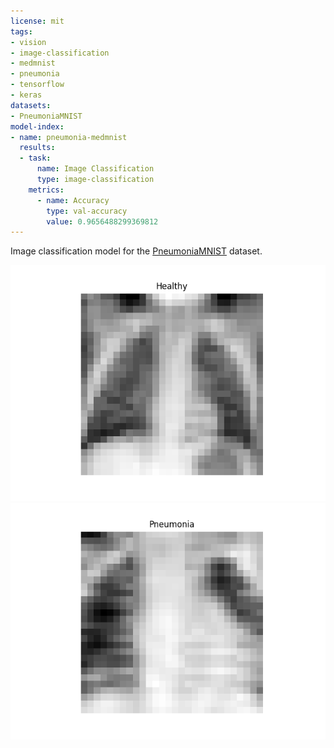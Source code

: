 ```yaml
---
license: mit
tags:
- vision
- image-classification
- medmnist
- pneumonia
- tensorflow
- keras
datasets:
- PneumoniaMNIST
model-index:
- name: pneumonia-medmnist
  results:
  - task:
      name: Image Classification
      type: image-classification
    metrics:
      - name: Accuracy
        type: val-accuracy
        value: 0.9656488299369812
---
```


Image classification model for the [PneumoniaMNIST](https://zenodo.org/records/10519652) dataset.

![healthy](images/healthy.png)
![pneumonia](images/pneumonia.png)
